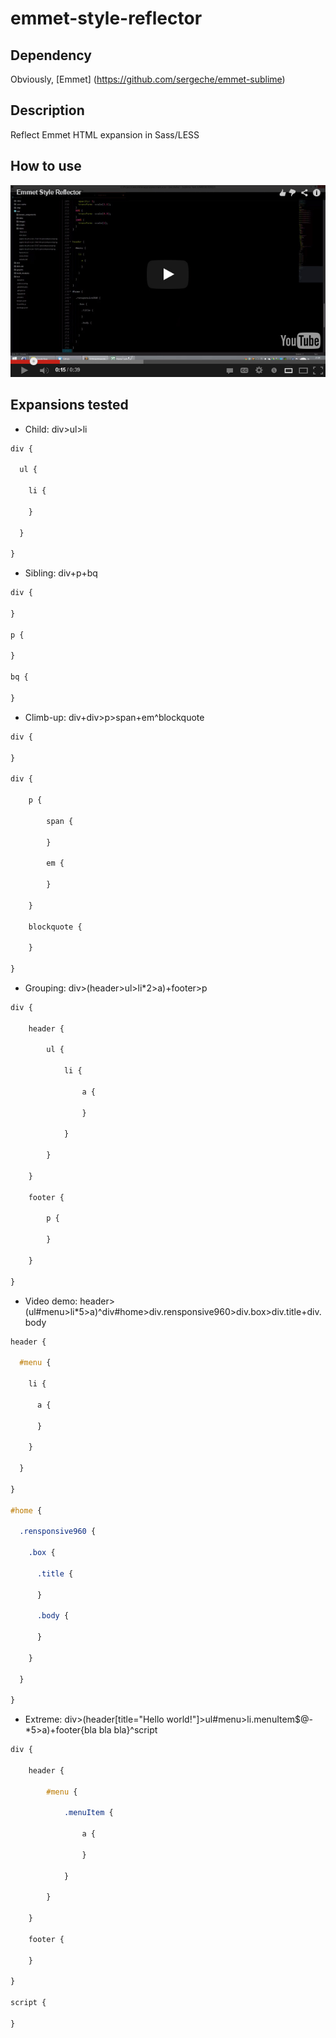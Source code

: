 # emmet-style-reflector

## Dependency

Obviously, [Emmet] (https://github.com/sergeche/emmet-sublime)

## Description

Reflect Emmet HTML expansion in Sass/LESS

## How to use

[![Alt text for your video](https://raw.githubusercontent.com/eecolella/emmet-style-reflector/master/YouTubeImage.jpg)](http://www.youtube.com/watch?v=38fPtsf_Lew)

## Expansions tested

* Child: div>ul>li

```sass
div {

  ul {

    li {

    }

  }

}
```

* Sibling: div+p+bq

```sass
div {

}

p {

}

bq {

}
```

* Climb-up: div+div>p>span+em^blockquote

```sass
div {

}

div {

    p {

        span {

        }

        em {

        }

    }

    blockquote {

    }

}
```

* Grouping: div>(header>ul>li*2>a)+footer>p

```sass
div {

    header {

        ul {

            li {

                a {

                }

            }

        }

    }

    footer {

        p {

        }

    }

}
```

* Video demo: header>(ul#menu>li*5>a)^div#home>div.rensponsive960>div.box>div.title+div.body

```sass
header {

  #menu {

    li {

      a {

      }

    }

  }

}

#home {

  .rensponsive960 {

    .box {

      .title {

      }

      .body {

      }

    }

  }

}
```

* Extreme: div>(header[title="Hello world!"]>ul#menu>li.menuItem$@-*5>a)+footer{bla bla bla}^script


```sass
div {

    header {

        #menu {

            .menuItem {

                a {

                }

            }

        }

    }

    footer {

    }

}

script {

}
```
